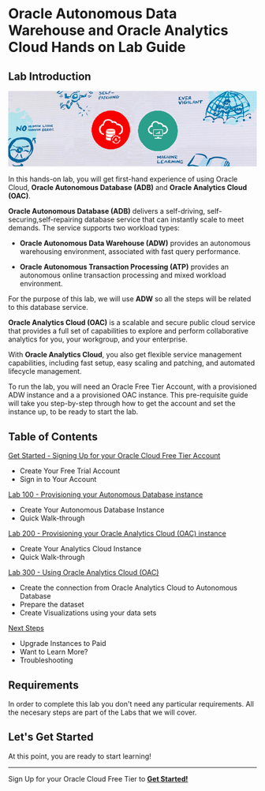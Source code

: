 
# Oracle Autonomous Data Warehouse and Oracle Analytics Cloud Hands on Lab Guide

## Lab Introduction

![Autonomous](./images/adb_oac_banner2.png)

In this hands-on lab, you will get first-hand experience of using Oracle Cloud, **Oracle Autonomous Database (ADB)** and **Oracle Analytics Cloud (OAC)**.

**Oracle Autonomous Database (ADB)** delivers a self-driving, self-securing,self-repairing database service that can instantly scale to meet demands. The service supports two workload types:

-   **Oracle Autonomous Data Warehouse (ADW)** provides an autonomous warehousing environment, associated with fast query performance.

-   **Oracle Autonomous Transaction Processing (ATP)** provides an autonomous online transaction processing and mixed workload environment.

For the purpose of this lab, we will use **ADW** so all the steps will be related to this database service.

**Oracle Analytics Cloud (OAC)** is a scalable and secure public cloud service that provides a full set of capabilities to explore and perform collaborative analytics for you, your workgroup, and your enterprise.

With **Oracle Analytics Cloud**, you also get flexible service management capabilities, including fast setup, easy scaling and patching, and automated lifecycle management.

To run the lab, you will need an Oracle Free Tier Account, with a provisioned ADW instance and a a provisioned OAC instance. This pre-requisite guide will take you step-by-step through how to get the account and set the instance up, to be ready to start the lab.

## Table of Contents

[Get Started - Signing Up for your Oracle Cloud Free Tier Account](/Lab0/README.md)
- Create Your Free Trial Account
- Sign in to Your Account

[Lab 100 - Provisioning your Autonomous Database instance](/Lab1/README.md)
- Create Your Autonomous Database Instance
- Quick Walk-through

[Lab 200 - Provisioning your Oracle Analytics Cloud (OAC) instance](/Lab2/README.md)
- Create Your Analytics Cloud Instance
- Quick Walk-through

[Lab 300 - Using Oracle Analytics Cloud (OAC)](/Lab3/README.md)
- Create the connection from Oracle Analytics Cloud to Autonomous Database
- Prepare the dataset
- Create Visualizations using your data sets

[Next Steps](/Next/README.md)
- Upgrade Instances to Paid
- Want to Learn More?
- Troubleshooting

## Requirements

In order to complete this lab you don't need any particular requirements. All the necesary steps are part of the Labs that we will cover.

## Let's Get Started

At this point, you are ready to start learning!

---

Sign Up for your Oracle Cloud Free Tier to [**Get Started!**](./Lab0/README.md)